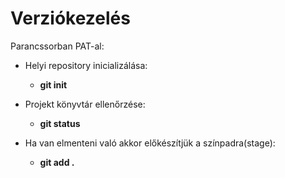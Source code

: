 
# Verziókezelés 

Parancssorban PAT-al:

- Helyi repository inicializálása:
    - **git init**

- Projekt könyvtár ellenőrzése:
    - **git status**

- Ha van elmenteni való akkor előkészítjük a színpadra(stage):
    - **git add .**
